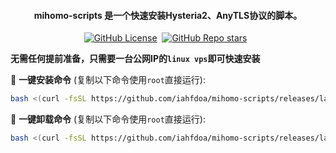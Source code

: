 <h4 align="center">mihomo-scripts 是一个快速安装Hysteria2、AnyTLS协议的脚本。</h4>

<p align="center">
<a href="https://github.com/iahfdoa/mihomo-scripts"><img alt="GitHub License" src="https://img.shields.io/github/license/iahfdoa/mihomo-scripts"></a>
<a href="https://github.com/iahfdoa/mihomo-scripts/releases/"><img src="https://img.shields.io/github/release/iahfdoa/mihomo-scripts" alt=""></a> 
<a href="https://github.com/iahfdoa/mihomo-scripts" ><img alt="GitHub Repo stars" src="https://img.shields.io/github/stars/iahfdoa/mihomo-scripts"></a>
<a href="https://github.com/iahfdoa/mihomo-scripts/releases"><img src="https://img.shields.io/github/downloads/iahfdoa/mihomo-scripts/total" alt=""></a> 
<a href="https://github.com/iahfdoa/mihomo-scripts"><img src="https://img.shields.io/github/last-commit/iahfdoa/mihomo-scripts" alt=""></a> 
</p>

**无需任何提前准备，只需要一台公网IP的`linux vps`即可快速安装**



📌 **一键安装命令** (复制以下命令使用`root`直接运行):

```bash
bash <(curl -fsSL https://github.com/iahfdoa/mihomo-scripts/releases/latest/download/install.sh)
```
📌 **一键卸载命令** (复制以下命令使用`root`直接运行):

```bash
bash <(curl -fsSL https://github.com/iahfdoa/mihomo-scripts/releases/latest/download/unintall.sh)
```
